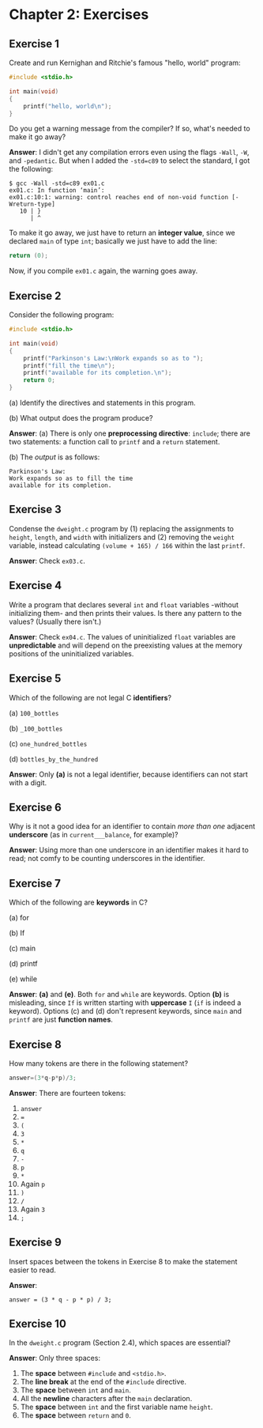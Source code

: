 # Chapter 2: Exercises

## Exercise 1
Create and run Kernighan and Ritchie's famous "hello, world" program:
```c
#include <stdio.h>

int main(void)
{
    printf("hello, world\n");
}
```

Do you get a warning message from the compiler? If so, what's needed to make it go away?

**Answer**: I didn't get any compilation errors even using the flags `-Wall`, `-W`, and `-pedantic`. But when I added the `-std=c89` to select the standard, I got the following:
```
$ gcc -Wall -std=c89 ex01.c 
ex01.c: In function ‘main’:
ex01.c:10:1: warning: control reaches end of non-void function [-Wreturn-type]
   10 | }
      | ^
```

To make it go away, we just have to return an **integer value**, since we declared `main` of type `int`; basically we just have to add the line:
```c
return (0);
```

Now, if you compile `ex01.c` again, the warning goes away.

## Exercise 2
Consider the following program:
```c
#include <stdio.h>

int main(void)
{
    printf("Parkinson's Law:\nWork expands so as to ");
    printf("fill the time\n");
    printf("available for its completion.\n");
    return 0;
}
```

(a) Identify the directives and statements in this program.

(b) What output does the program produce?

**Answer**:
(a) There is only one **preprocessing directive**: `include`; there are two statements: a function call to `printf` and a `return` statement.

(b) The *output* is as follows:
```
Parkinson's Law:
Work expands so as to fill the time
available for its completion.
```

## Exercise 3
Condense the `dweight.c` program by (1) replacing the assignments to `height`, `length`, and `width` with initializers and (2) removing the `weight` variable, instead calculating `(volume + 165) / 166` within the last `printf`.

**Answer**: Check `ex03.c`.

## Exercise 4
Write a program that declares several `int` and `float` variables -without initializing them- and then prints their values. Is there any pattern to the values? (Usually there isn't.)

**Answer**: Check `ex04.c`. The values of uninitialized `float` variables are **unpredictable** and will depend on the preexisting values at the memory positions of the uninitialized variables.

## Exercise 5
Which of the following are not legal C **identifiers**?

(a) `100_bottles`

(b) `_100_bottles`

(c) `one_hundred_bottles`

(d) `bottles_by_the_hundred`

**Answer**: Only **(a)** is not a legal identifier, because identifiers can not start with a digit.

## Exercise 6
Why is it not a good idea for an identifier to contain *more than one* adjacent **underscore** (as in `current___balance`, for example)?

**Answer**: Using more than one underscore in an identifier makes it hard to read; not comfy to be counting underscores in the identifier.

## Exercise 7
Which of the following are **keywords** in C?

(a) for

(b) If

(c) main

(d) printf

(e) while

**Answer**: **(a)** and **(e)**. Both `for` and `while` are keywords.
Option **(b)** is misleading, since `If` is written starting with **uppercase** `I` (`if` is indeed a keyword).
Options (c) and (d) don't represent keywords, since `main` and `printf` are just **function names**.

## Exercise 8
How many tokens are there in the following statement?
```c
answer=(3*q-p*p)/3;
```

**Answer**: There are fourteen tokens:

1. `answer`
2. `=`
3. `(`
4. `3`
5. `*`
6. `q`
7. `-`
8. `p`
9. `*`
10. Again `p`
11. `)`
12. `/`
13. Again `3`
14. `;`

## Exercise 9
Insert spaces between the tokens in Exercise 8 to make the statement easier to read.

**Answer**:
```
answer = (3 * q - p * p) / 3;
```

## Exercise 10
In the `dweight.c` program (Section 2.4), which spaces are essential?

**Answer**: Only three spaces:

1. The **space** between `#include` and `<stdio.h>`.
2. The **line break** at the end of the `#include` directive.
3. The **space** between `int` and `main`.
4. All the **newline** characters after the `main` declaration.
5. The **space** between `int` and the first variable name `height`.
6. The **space** between `return` and `0`.

